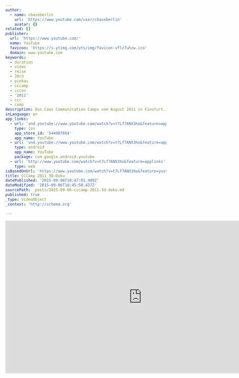 ```yaml
---
author:
  - name: cbaseberlin
    url: 'https://www.youtube.com/user/cbaseberlin'
    avatar: {}
related: []
publisher:
  url: 'https://www.youtube.com/'
  name: YouTube
  favicon: 'https://s.ytimg.com/yts/img/favicon-vflz7uhzw.ico'
  domain: www.youtube.com
keywords:
  - duration
  - views
  - reise
  - 28c3
  - pinkau
  - cccamp
  - cccen
  - '2011'
  - ccc
  - camp
description: Das Caos Communication Camps vom August 2011 in Finofurt. Golle vom 3D-Stammtisch war mit seiner stereoskopischen Kamera unterwegs und komponierte daraus eine mit elektronischer Musik von Brain unterlegte visuelle Reise.
inLanguage: en
app_links:
  - url: 'vnd.youtube://www.youtube.com/watch?v=t7Lf7ANX3ho&feature=applinks'
    type: ios
    app_store_id: '544007664'
    app_name: YouTube
  - url: 'vnd.youtube://www.youtube.com/watch?v=t7Lf7ANX3ho&feature=applinks'
    type: android
    app_name: YouTube
    package: com.google.android.youtube
  - url: 'http://www.youtube.com/watch?v=t7Lf7ANX3ho&feature=applinks'
    type: web
isBasedOnUrl: 'https://www.youtube.com/watch?v=t7Lf7ANX3ho&feature=youtu.be&a'
title: CCCamp 2011 3D-Doku
datePublished: '2015-09-06T10:47:01.409Z'
dateModified: '2015-09-06T10:45:50.427Z'
sourcePath: _posts/2015-09-06-cccamp-2011-3d-doku.md
published: true
_type: VideoObject
_context: 'http://schema.org'

---
```

<iframe src="https://cdn.embedly.com/widgets/media.html?src=https%3A%2F%2Fwww.youtube.com%2Fembed%2Ft7Lf7ANX3ho%3Ffeature%3Doembed&amp;url=https%3A%2F%2Fwww.youtube.com%2Fwatch%3Fv%3Dt7Lf7ANX3ho%26feature%3Dyoutu.be%26a&amp;image=https%3A%2F%2Fi.ytimg.com%2Fvi%2Ft7Lf7ANX3ho%2Fhqdefault.jpg&amp;key=b7d04c9b404c499eba89ee7072e1c4f7&amp;type=text%2Fhtml&amp;schema=youtube" width="854" height="480" scrolling="no" frameborder="0" allowfullscreen="allowfullscreen" style=""></iframe>